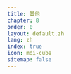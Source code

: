 ```yaml
---
title: 其他
chapter: 8
order: 0
layout: default.zh
lang: zh
index: true
icon: mdi-cube
sitemap: false
---
```

